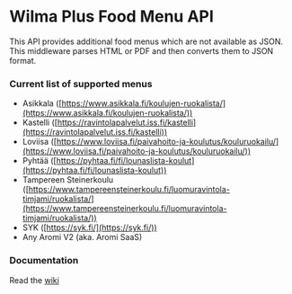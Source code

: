 # Wilma Plus Food Menu API
This API provides additional food menus which are not available as JSON.
This middleware parses HTML or PDF and then converts them to JSON format.

### Current list of supported menus
- Asikkala ([https://www.asikkala.fi/koulujen-ruokalista/](https://www.asikkala.fi/koulujen-ruokalista/))
- Kastelli ([https://ravintolapalvelut.iss.fi/kastelli](https://ravintolapalvelut.iss.fi/kastelli))
- Loviisa ([https://www.loviisa.fi/paivahoito-ja-koulutus/kouluruokailu/](https://www.loviisa.fi/paivahoito-ja-koulutus/kouluruokailu/))
- Pyhtää ([https://pyhtaa.fi/fi/lounaslista-koulut](https://pyhtaa.fi/fi/lounaslista-koulut))
- Tampereen Steinerkoulu ([https://www.tampereensteinerkoulu.fi/luomuravintola-timjami/ruokalista/](https://www.tampereensteinerkoulu.fi/luomuravintola-timjami/ruokalista/))
- SYK ([https://syk.fi/](https://syk.fi/))
- Any Aromi V2 (aka. Aromi SaaS)

### Documentation
Read the [wiki](https://github.com/wilmaplus/foodmenu/wiki)
